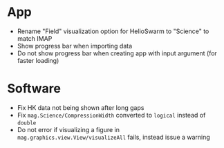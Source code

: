 # App

- Rename "Field" visualization option for HelioSwarm to "Science" to match IMAP
- Show progress bar when importing data
- Do not show progress bar when creating app with input argument (for faster loading)

# Software

- Fix HK data not being shown after long gaps
- Fix `mag.Science/CompressionWidth` converted to `logical` instead of `double`
- Do not error if visualizing a figure in `mag.graphics.view.View/visualizeAll` fails, instead issue a warning
